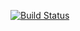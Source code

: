 
[![Build Status](https://travis-ci.org/lcgong/sqlblock.svg?branch=master)](https://travis-ci.org/lcgong/sqlblock)
